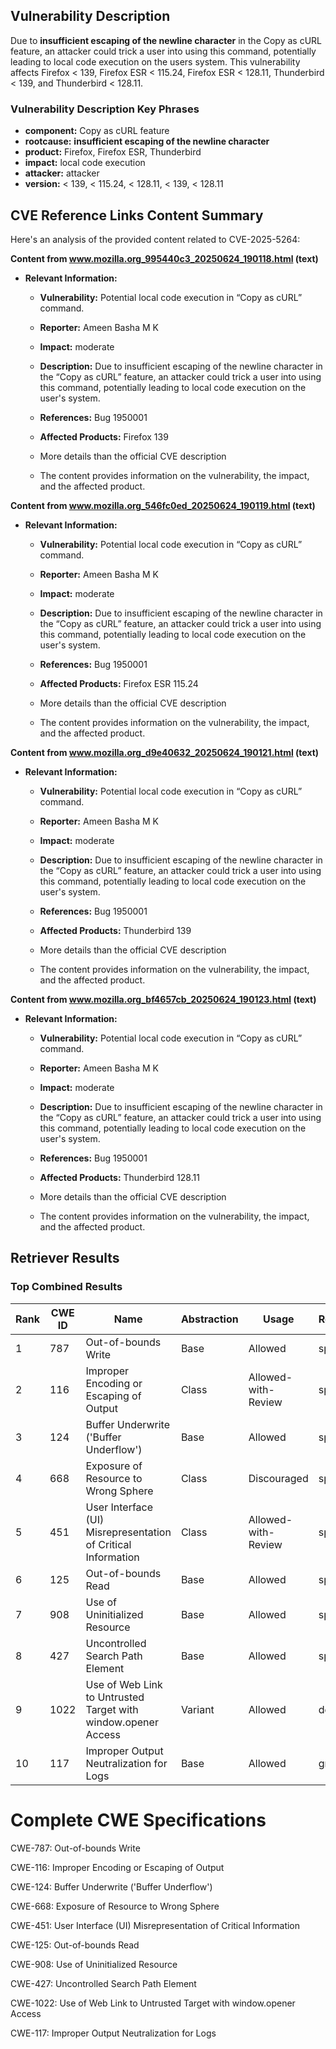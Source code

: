 ## Vulnerability Description
Due to **insufficient escaping of the newline character** in the Copy as cURL feature, an attacker could trick a user into using this command, potentially leading to local code execution on the users system. This vulnerability affects Firefox < 139, Firefox ESR < 115.24, Firefox ESR < 128.11, Thunderbird < 139, and Thunderbird < 128.11.

### Vulnerability Description Key Phrases
- **component:** Copy as cURL feature
- **rootcause:** **insufficient escaping of the newline character**
- **product:** Firefox, Firefox ESR, Thunderbird
- **impact:** local code execution
- **attacker:** attacker
- **version:** < 139, < 115.24, < 128.11, < 139, < 128.11

## CVE Reference Links Content Summary
Here's an analysis of the provided content related to CVE-2025-5264:

**Content from www.mozilla.org_995440c3_20250624_190118.html (text)**

*   **Relevant Information:**

    *   **Vulnerability:** Potential local code execution in “Copy as cURL” command.
    *   **Reporter:** Ameen Basha M K
    *   **Impact:** moderate
    *   **Description:** Due to insufficient escaping of the newline character in the “Copy as cURL” feature, an attacker could trick a user into using this command, potentially leading to local code execution on the user's system.
    *   **References:** Bug 1950001
    *   **Affected Products:** Firefox 139

    *   More details than the official CVE description
    *   The content provides information on the vulnerability, the impact, and the affected product.

**Content from www.mozilla.org_546fc0ed_20250624_190119.html (text)**

*   **Relevant Information:**

    *   **Vulnerability:** Potential local code execution in “Copy as cURL” command.
    *   **Reporter:** Ameen Basha M K
    *   **Impact:** moderate
    *   **Description:** Due to insufficient escaping of the newline character in the “Copy as cURL” feature, an attacker could trick a user into using this command, potentially leading to local code execution on the user's system.
    *   **References:** Bug 1950001
    *   **Affected Products:** Firefox ESR 115.24

    *   More details than the official CVE description
    *   The content provides information on the vulnerability, the impact, and the affected product.

**Content from www.mozilla.org_d9e40632_20250624_190121.html (text)**

*   **Relevant Information:**

    *   **Vulnerability:** Potential local code execution in “Copy as cURL” command.
    *   **Reporter:** Ameen Basha M K
    *   **Impact:** moderate
    *   **Description:** Due to insufficient escaping of the newline character in the “Copy as cURL” feature, an attacker could trick a user into using this command, potentially leading to local code execution on the user's system.
    *   **References:** Bug 1950001
    *   **Affected Products:** Thunderbird 139

    *   More details than the official CVE description
    *   The content provides information on the vulnerability, the impact, and the affected product.

**Content from www.mozilla.org_bf4657cb_20250624_190123.html (text)**

*   **Relevant Information:**

    *   **Vulnerability:** Potential local code execution in “Copy as cURL” command.
    *   **Reporter:** Ameen Basha M K
    *   **Impact:** moderate
    *   **Description:** Due to insufficient escaping of the newline character in the “Copy as cURL” feature, an attacker could trick a user into using this command, potentially leading to local code execution on the user's system.
    *   **References:** Bug 1950001
    *   **Affected Products:** Thunderbird 128.11

    *   More details than the official CVE description
    *   The content provides information on the vulnerability, the impact, and the affected product.

## Retriever Results

### Top Combined Results

| Rank | CWE ID | Name | Abstraction | Usage  | Retrievers | Individual Scores |
|------|--------|------|-------------|-------|------------|-------------------|
| 1 | 787 | Out-of-bounds Write | Base | Allowed | sparse | 0.369 |
| 2 | 116 | Improper Encoding or Escaping of Output | Class | Allowed-with-Review | sparse | 0.361 |
| 3 | 124 | Buffer Underwrite ('Buffer Underflow') | Base | Allowed | sparse | 0.331 |
| 4 | 668 | Exposure of Resource to Wrong Sphere | Class | Discouraged | sparse | 0.315 |
| 5 | 451 | User Interface (UI) Misrepresentation of Critical Information | Class | Allowed-with-Review | sparse | 0.313 |
| 6 | 125 | Out-of-bounds Read | Base | Allowed | sparse | 0.312 |
| 7 | 908 | Use of Uninitialized Resource | Base | Allowed | sparse | 0.311 |
| 8 | 427 | Uncontrolled Search Path Element | Base | Allowed | sparse | 0.310 |
| 9 | 1022 | Use of Web Link to Untrusted Target with window.opener Access | Variant | Allowed | dense | 0.528 |
| 10 | 117 | Improper Output Neutralization for Logs | Base | Allowed | graph | 0.003 |



# Complete CWE Specifications

CWE-787: Out-of-bounds Write

CWE-116: Improper Encoding or Escaping of Output

CWE-124: Buffer Underwrite ('Buffer Underflow')

CWE-668: Exposure of Resource to Wrong Sphere

CWE-451: User Interface (UI) Misrepresentation of Critical Information

CWE-125: Out-of-bounds Read

CWE-908: Use of Uninitialized Resource

CWE-427: Uncontrolled Search Path Element

CWE-1022: Use of Web Link to Untrusted Target with window.opener Access

CWE-117: Improper Output Neutralization for Logs